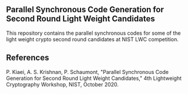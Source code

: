 ## Parallel Synchronous Code Generation for Second Round Light Weight Candidates
This repository contains the parallel synchronous codes for some of the light weight crypto second round candidates at NIST LWC competition.

## References
P. Kiaei, A. S. Krishnan, P. Schaumont, "Parallel Synchronous Code Generation for Second Round Light Weight Candidates," 4th Lightweight Cryptography Workshop, NIST, October 2020.
